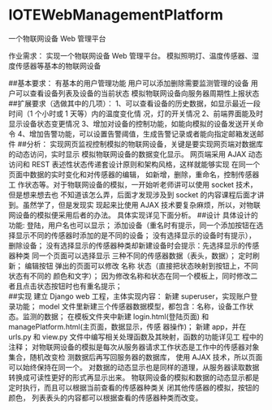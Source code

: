 # IOTEWebManagementPlatform
一个物联网设备 Web 管理平台

作业需求： 实现一个物联网设备 Web 管理平台。 模拟照明灯、温度传感器、湿度传感器等基本的物联网设备 

##基本要求： 
有基本的用户管理功能 
用户可以添加删除需要监测管理的设备 
用户可以查看设备列表及设备的当前状态 
模拟物联网设备向服务器周期性上报状态 
##扩展要求（选做其中的几项）： 
1、可以查看设备的历史数据，如显示最近一段时间（1 个小时或 1 天等）内的温度变化情 况，灯的开关情况 
2、前端界面能及时显示设备状态变更情况 
3、增加对设备的控制功能，如能向模拟的设备发送开关命令 
4、增加告警功能，可以设置告警阈值，生成告警记录或者能向指定邮箱发送邮件
##分析： 
实现网页监视控制模拟的物联网设备，关键是要实现网页端对数据库的动态访问，实时显示 模拟物联网设备的数据变化显示。 
网页端采用 AJAX 动态访问和 REST 表述性状态传递套设计原则和架构风格，这样就能够实现 在同一个页面中数据的实时变化和对传感器的编辑，
如新增，删除，重命名，控制传感器工 作状态等。对于物联网设备的模拟，一开始听老师讲可以使用 socket 技术，
但是想来想去也 不知道该怎么弄，后面才发现涉及到 socket 的内容课程后面才讲到。虽然学了，但是发现实 现起来比使用 AJAX 技术要复杂麻烦，所以，对物联网设备的模拟便采用后者的办法。 具体实现详见下面分析。 
##设计 
具体设计的功能: 
登陆，用户名也可以显示； 
添加设备（重名时有提示，同一个添加按钮在选择显示不同的传感器时添加的是不同的设备； 没有选择显示的设备时有提示），
删除设备； 没有选择显示的传感器种类却新建设备时会提示：先选择显示的传感器种类 同一个页面可以选择显示 三种不同的传感器数据（表头，数据）； 
定时刷新；  编辑按钮 弹出的页面可以修改 名称 状态（直接把状态映射到按钮上，不同状态有不同的 颜色和文字）； 
因为修改名称和状态在同一个模板上，同时修改二者且点击状态按钮时也有重名提示；  
##实现 
建立 Django web 工程，主体实现内容： 
新建 superuser，实现账户登录功能； 
model 文件里新建三个传感器数据模型，都包含：名称，设备工作状态。监测的数据； 
在模板文件夹中新建 login.html(登陆页面) 和 managePlatform.html(主页面，数据显示，传感 器操作)； 
新建 app，并在 urls.py 和 view.py 文件中编写相关处理函数及其映射，函数的功能详见工 程中的注释； 
对物联网设备的模拟是每次从服务器请求工作状态是工作中的传感器对象集合，随机改变检 测数据后再写回服务器的数据库，
使用 AJAX 技术，所以页面可以始终保持在同一个。 对数据的动态显示也是同样的道理，从服务器读取数据转换成可读性更好的形式再显示出来。 
物联网设备的模拟和数据的动态显示都是定时执行，而且可以根据当前查看的传感器种类关 闭其他传感器的模拟，按钮的颜色，
列表表头的内容都可以根据查看的传感器种类而改变。 
